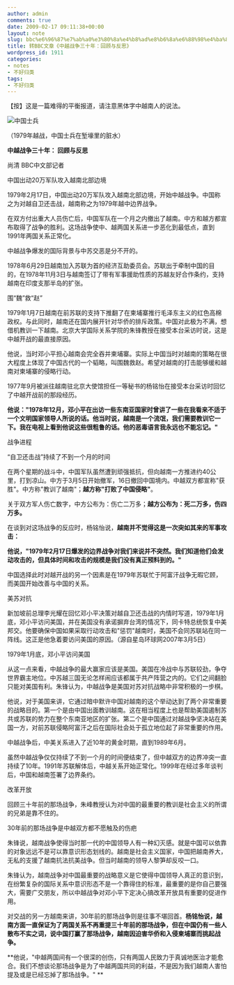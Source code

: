 ```yaml
---
author: admin
comments: true
date: 2009-02-17 09:11:38+00:00
layout: note
slug: bbc%e6%96%87%e7%ab%a0%e3%80%8a%e4%b8%ad%e8%b6%8a%e6%88%98%e4%ba%89%e4%b8%89%e5%8d%81%e5%b9%b4%ef%bc%9a-%e5%9b%9e%e9%a1%be%e4%b8%8e%e5%8f%8d%e6%80%9d%e3%80%8b
title: 转BBC文章《中越战争三十年：回顾与反思》
wordpress_id: 1911
categories:
- notes
- 不好归类
tags:
- 不好归类
---
```


【按】这是一篇难得的平衡报道，请注意黑体字中越南人的说法。

![中国士兵](http://farm4.static.flickr.com/3650/3286691689_5c2df0aa77.jpg?v=0)

（1979年越战，中国士兵在堑壕里的脏水）

**中越战争三十年： 回顾与反思**

尚清
BBC中文部记者

中国出动20万军队攻入越南北部边境

1979年2月17日，中国出动20万军队攻入越南北部边境，开始中越战争。中国称之为对越自卫还击战，越南称之为1979年越中边界战争。

在双方付出重大人员伤亡后，中国军队在一个月之内撤出了越南。中方和越方都宣布取得了战争的胜利。这场战争使中、越两国关系进一步恶化到最低点，直到1991年两国关系正常化。

中越战争爆发的国际背景与中苏交恶是分不开的。

1978年6月29日越南加入苏联为首的经济互助委员会。苏联出于牵制中国的目的，在1978年11月3日与越南签订了带有军事援助性质的苏越友好合作条约，支持越南在印度支那半岛的扩张。

围“魏”救“赵”

1979年1月7日越南在前苏联的支持下推翻了在柬埔寨推行毛泽东主义的红色高棉政权。与此同时，越南还在国内展开针对华侨的排斥政策。中国对此极为不满，想借机教训一下越南。北京大学国际关系学院的朱锋教授在接受本台采访时说，这是中越开战的最直接原因。

他说，当时邓小平担心越南会完全吞并柬埔寨。实际上中国当时对越南的策略在很大程度上体现了中国古代的一个韬略，叫围魏救赵。希望对越南的打击能够缓和越南对柬埔寨的侵略行动。

1977年9月被派往越南驻北京大使馆担任一等秘书的杨铭怡在接受本台采访时回忆了中越开战前的那段经历。

**他说："1978年12月，邓小平在出访一些东南亚国家时曾讲了一些在我看来不适于一个文明国家领导人所说的话。他当时说，越南是一个流氓，我们需要教训它一下。我在电视上看到他说这些很粗鲁的话。他的恶毒语言我永远也不能忘记。"**

战争进程

“自卫还击战”持续了不到一个月的时间

在两个星期的战斗中，中国军队虽然遭到顽强抵抗，但向越南一方推进约40公里，打到凉山。中方于3月5日开始撤军，16日撤回中国境内。中越双方都宣称"获胜"。中方称"教训了越南"；**越方称"打败了中国侵略"**。

关于双方军人伤亡数字，中方公布为：伤亡二万多；**越方公布为：死二万多，伤四万多。**

在谈到对这场战争的反应时，杨铭怡说，**越南并不觉得这是一次突如其来的军事攻击：**

**他说，"1979年2月17日爆发的边界战争对我们来说并不突然。我们知道他们会发动攻击的，但具体时间和攻击的规模是我们没有真正预料到的。"**

中国选择此时对越开战的另一个因素是在1979年苏联忙于阿富汗战争无暇它顾，而美国开始改善与中国的关系。

美苏对抗

新加坡前总理李光耀在回忆邓小平决策对越自卫还击战的内情时写道，1979年1月底，邓小平访问美国，并在美国没有承诺摒弃台湾的情况下，同卡特总统恢复中美邦交。他要确保中国如果采取行动攻击和"惩罚"越南时，美国不会同苏联站在同一阵线。这正是他急着要访问美国的原因。（源自星岛环球网2007年3月5日）

1979年1月底，邓小平访问美国

从这一点来看，中越战争的最大赢家应该是美国。美国在冷战中与苏联较劲，争夺世界霸主地位。中苏越三国无论怎样闹应该都属于共产阵营之内的。它们之间翻脸只能对美国有利。朱锋认为，中越战争是美国对苏对抗战略中非常积极的一步棋。

他说，对于美国来讲，它通过暗中默许中国对越南的这个举动达到了两个非常重要的战略目的。第一个是由中国出面教训越南。这在相当程度上也是帮助美国遏制苏共或苏联的势力在整个东南亚地区的扩张。第二个是中国通过对越战争坚决站在美国一方，对前苏联侵略阿富汗之后在国际社会处于孤立地位起了非常重要的作用。

中越战争后，中美关系进入了近10年的黄金时期，直到1989年6月。

虽然中越战争仅仅持续了不到一个月的时间便结束了，但中越双方的边界冲突一直持续了10年。1991年苏联解体后，中越关系开始正常化。1999年在经过多年谈判后，中国和越南签署了边界条约。

改革开放

回顾三十年前的那场战争，朱峰教授认为对中国的最重要的教训是社会主义的所谓的兄弟是靠不住的。

30年前的那场战争是中越双方都不愿触及的伤疤

朱锋说，越南战争使得当时那一代的中国领导人有一种幻灭感。就是中国可以依靠的对象远远不是可以靠意识形态划线的。越南是社会主义国家，中国把越南养大，无私的支援了越南抗法抗美战争。但当时越南的领导人黎笋却反咬一口。

朱锋认为，越南战争对中国最重要的战略意义是它使得中国领导人真正的意识到，在纷繁复杂的国际关系中意识形态不是一个靠得住的标准，最重要的是你自己要强大，需要广交朋友，所以中越战争对邓小平下定决心搞改革开放具有重要的促进作用。

对交战的另一方越南来讲，30年前的那场战争则是往事不堪回首。**杨铭怡说，越南方面一直保证为了两国关系不再重提三十年前的那场战争，但在中国仍有一些人散布不实之词，说中国打赢了那场战争，越南因迫害华侨和入侵柬埔寨而挑起战争。**

**他说，"中越两国间有一个很深的创伤，只有两国人民致力于真诚地医治才能愈合。我们不想谈论那场战争是为了中越两国共同的利益，不是因为我们越南人害怕提及或是已经忘掉了那场战争。" **
